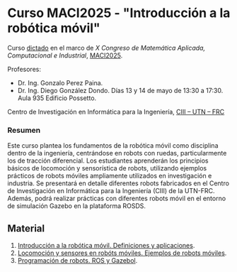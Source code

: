 # Curso MACI2025 - "Introducción a la robótica móvil"

Curso [dictado](https://asamaci.org.ar/maci2025/cursoscortos/) en el marco de _X Congreso de Matemática Aplicada, Computacional e Industrial_, [MACI2025](https://asamaci.org.ar/maci2025/).

Profesores:
* Dr. Ing. Gonzalo Perez Paina.
* Dr. Ing. Diego González Dondo.
Días 13 y 14  de mayo de 13:30 a 17:30. Aula 935 Edificio Possetto.

Centro de Investigación en Informática para la Ingeniería, [CIII – UTN – FRC](https://ciii.frc.utn.edu.ar/ciii/)

### Resumen
Este curso plantea los fundamentos de la robótica móvil como disciplina dentro de la ingeniería, centrándose en robots con ruedas, particularmente los de tracción diferencial. Los estudiantes aprenderán los principios básicos de locomoción y sensorística de robots, utilizando ejemplos prácticos de robots móviles ampliamente utilizados en investigación e industria. Se presentará en detalle diferentes robots fabricados en el Centro de Investigación en Informática para la Ingeniería (CIII) de la UTN-FRC. Además, podrá realizar prácticas con diferentes robots móvil en el entorno de simulación Gazebo en la plataforma ROSDS.

## Material
1. [Introducción a la robótica móvil. Definiciones y aplicaciones](maci2025_introrob1.pdf).
1. [Locomoción y sensores en robóts móviles. Ejemplos de robots móviles](maci2025_introrob2.pdf).
1. [Programación de robots. ROS y Gazebol](maci2025_introrob3.pdf).
